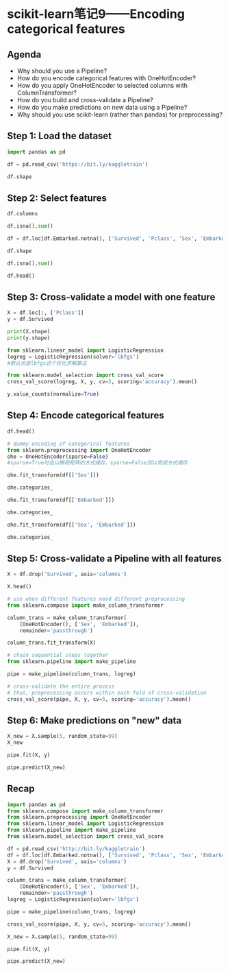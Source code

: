 # scikit-learn笔记9——Encoding categorical features
## Agenda

- Why should you use a Pipeline?
- How do you encode categorical features with OneHotEncoder?
- How do you apply OneHotEncoder to selected columns with ColumnTransformer?
- How do you build and cross-validate a Pipeline?
- How do you make predictions on new data using a Pipeline?
- Why should you use scikit-learn (rather than pandas) for preprocessing?

## Step 1: Load the dataset
```python
import pandas as pd

df = pd.read_csv('https://bit.ly/kaggletrain')

df.shape
```
## Step 2: Select features
```python
df.columns

df.isna().sum()

df = df.loc[df.Embarked.notna(), ['Survived', 'Pclass', 'Sex', 'Embarked']]

df.shape

df.isna().sum()

df.head()
```
## Step 3: Cross-validate a model with one feature
```python
X = df.loc[:, ['Pclass']]
y = df.Survived

print(X.shape)
print(y.shape)

from sklearn.linear_model import LogisticRegression
logreg = LogisticRegression(solver='lbfgs')
#默认也是lbfgs这个优化求解算法

from sklearn.model_selection import cross_val_score
cross_val_score(logreg, X, y, cv=5, scoring='accuracy').mean()

y.value_counts(normalize=True)
```
## Step 4: Encode categorical features
```python
df.head()

# dummy encoding of categorical features
from sklearn.preprocessing import OneHotEncoder
ohe = OneHotEncoder(sparse=False)
#sparse=True时会以稀疏矩阵的方式储存，sparse=False则以常规方式储存

ohe.fit_transform(df[['Sex']])

ohe.categories_

ohe.fit_transform(df[['Embarked']])

ohe.categories_

ohe.fit_transform(df[['Sex', 'Embarked']])

ohe.categories_
```
## Step 5: Cross-validate a Pipeline with all features
```python
X = df.drop('Survived', axis='columns')

X.head()

# use when different features need different preprocessing
from sklearn.compose import make_column_transformer

column_trans = make_column_transformer(
    (OneHotEncoder(), ['Sex', 'Embarked']),
    remainder='passthrough')

column_trans.fit_transform(X)

# chain sequential steps together
from sklearn.pipeline import make_pipeline

pipe = make_pipeline(column_trans, logreg)

# cross-validate the entire process
# thus, preprocessing occurs within each fold of cross-validation
cross_val_score(pipe, X, y, cv=5, scoring='accuracy').mean()
```
## Step 6: Make predictions on "new" data
```python
X_new = X.sample(5, random_state=99)
X_new

pipe.fit(X, y)

pipe.predict(X_new)
```
## Recap
```python
import pandas as pd
from sklearn.compose import make_column_transformer
from sklearn.preprocessing import OneHotEncoder
from sklearn.linear_model import LogisticRegression
from sklearn.pipeline import make_pipeline
from sklearn.model_selection import cross_val_score

df = pd.read_csv('http://bit.ly/kaggletrain')
df = df.loc[df.Embarked.notna(), ['Survived', 'Pclass', 'Sex', 'Embarked']]
X = df.drop('Survived', axis='columns')
y = df.Survived

column_trans = make_column_transformer(
    (OneHotEncoder(), ['Sex', 'Embarked']),
    remainder='passthrough')
logreg = LogisticRegression(solver='lbfgs')

pipe = make_pipeline(column_trans, logreg)

cross_val_score(pipe, X, y, cv=5, scoring='accuracy').mean()

X_new = X.sample(5, random_state=99)

pipe.fit(X, y)

pipe.predict(X_new)
```